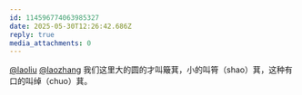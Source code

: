 ```yaml
---
id: 114596774063985327
date: 2025-05-30T12:26:42.686Z
reply: true
media_attachments: 0
---
```


[@laoliu](https://l22.org/@laoliu) [@laozhang](https://suo.si/@laozhang) 我们这里大的圆的才叫簸萁，小的叫筲（shao）萁，这种有口的叫绰（chuo）萁。

